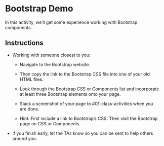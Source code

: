 # Bootstrap Demo

In this activity, we'll get some experience working with Bootstrap components.

## Instructions

* Working with someone closest to you:

  * Navigate to the Bootstrap website.

  * Then copy the link to the Bootstrap CSS file into one of your old HTML files.

  * Look through the Bootstrap CSS or Components list and incorporate at least three Bootstrap elements onto your page.

  * Slack a screenshot of your page to #01-class-activities when you are done.

  * Hint: First include a link to Bootstrap’s CSS. Then visit the Bootstrap page on CSS or Components. 

* If you finish early, let the TAs know so you can be sent to help others around you.
